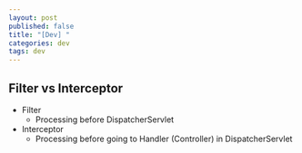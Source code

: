 ```yaml
---
layout: post
published: false
title: "[Dev] "
categories: dev
tags: dev 
---
```


## Filter vs Interceptor
- Filter
  + Processing before DispatcherServlet
- Interceptor
  + Processing before going to Handler (Controller) in DispatcherServlet 
